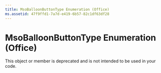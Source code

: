 ```yaml
---
title: MsoBalloonButtonType Enumeration (Office)
ms.assetid: 47f9ffd1-7a7d-e419-6b57-82c1df63df28
---
```



# MsoBalloonButtonType Enumeration (Office)

This object or member is deprecated and is not intended to be used in your code.


